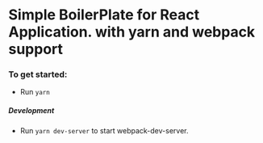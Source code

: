 # Simple BoilerPlate for React Application. with yarn and webpack support

### To get started:
* Run `yarn`

##### Development
* Run `yarn dev-server` to start webpack-dev-server. 